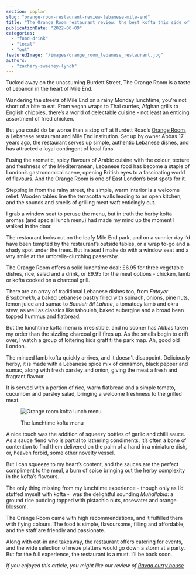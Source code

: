 ```yaml
---
section: poplar
slug: "orange-room-restaurant-review-lebanese-mile-end"
title: "The Orange Room restaurant review: the best kofta this side of Beirut?"
publicationDate: "2022-06-09"
categories: 
  - "food-drink"
  - "local"
  - "out"
featuredImage: "/images/orange_room_lebanese_restaurant.jpg"
authors: 
  - "zachary-sweeney-lynch"
---
```


Tucked away on the unassuming Burdett Street, The Orange Room is a taste of Lebanon in the heart of Mile End.

Wandering the streets of Mile End on a rainy Monday lunchtime, you’re not short of a bite to eat. From vegan wraps to Thai curries, Afghan grills to English chippies, there’s a world of delectable cuisine - not least an enticing assortment of fried chicken.

But you could do far worse than a stop off at Burdett Road’s [Orange Room](https://orangeroom-lebanesemile.co.uk/), a Lebanese restaurant and Mile End institution. Set up by owner Abbas 17 years ago, the restaurant serves up simple, authentic Lebanese dishes, and has attracted a loyal contingent of local fans.

Fusing the aromatic, spicy flavours of Arabic cuisine with the colour, texture and freshness of the Mediterranean, Lebanese food has become a staple of London’s gastronomical scene, opening British eyes to a fascinating world of flavours. And the Orange Room is one of East London’s best spots for it.

Stepping in from the rainy street, the simple, warm interior is a welcome relief. Wooden tables line the terracotta walls leading to an open kitchen, and the sounds and smells of grilling meat waft enticingly out.

I grab a window seat to peruse the menu, but in truth the herby kofta aromas (and special lunch menu) had made my mind up the moment I walked in the door. 

The restaurant looks out on the leafy Mile End park, and on a sunnier day I’d have been tempted by the restaurant’s outside tables, or a wrap to-go and a shady spot under the trees. But instead I make do with a window seat and a wry smile at the umbrella-clutching passersby.

The Orange Room offers a solid lunchtime deal: £6.95 for three vegetable dishes, rice, salad and a drink, or £9.95 for the meat options - chicken, lamb or kofta cooked on a charcoal grill.

There are an array of traditional Lebanese dishes too, from _Fatayer B’sabanekh_, a baked Lebanese pastry filled with spinach, onions, pine nuts, lemon juice and sumac to _Bamieh Bil Lahme_, a tomatoey lamb and okra stew, as well as classics like tabouleh, baked aubergine and a broad bean topped hummus and flatbread.

But the lunchtime kofta menu is irresistible, and no sooner has Abbas taken my order than the sizzling charcoal grill fires up. As the smells begin to drift over, I watch a group of loitering kids graffiti the park map. Ah, good old London.

The minced lamb kofta quickly arrives, and it doesn't disappoint. Deliciously herby, it is made with a Lebanese spice mix of cinnamon, black pepper and sumac, along with fresh parsley and onion, giving the meat a fresh and fragrant flavour.

It is served with a portion of rice, warm flatbread and a simple tomato, cucumber and parsley salad, bringing a welcome freshness to the grilled meat. 

<figure>

![Orange room kofta lunch menu](/images/orange_room_kofta-1024x683.jpg)

<figcaption>

The lunchtime kofta menu

</figcaption>

</figure>

A nice touch was the addition of squeezy bottles of garlic and chilli sauce. As a sauce fiend who is partial to lathering condiments, it’s often a bone of contention to find them delivered on the palm of a hand in a miniature dish, or, heaven forbid, some other novelty vessel.

But I can squeeze to my heart’s content, and the sauces are the perfect compliment to the meal, a burn of spice bringing out the herby complexity in the kofta’s flavours.

The only thing missing from my lunchtime experience - though only as I’d stuffed myself with kofta -  was the delightful sounding _Muhallabia_: a ground rice pudding topped with pistachio nuts, rosewater and orange blossom.

The Orange Room came with high recommendations, and it fulfilled them with flying colours. The food is simple, flavoursome, filling and affordable, and the staff are friendly and passionate.

Along with eat-in and takeaway, the restaurant offers catering for events, and the wide selection of meze platters would go down a storm at a party. But for the full experience, the restaurant is a must. I’ll be back soon.

_If you enjoyed this article, you might like our review of [Ravaa curry house](https://poplarlondon.co.uk/ravaa-fine-fusion-restaurant-review/)_

